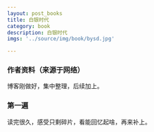 ```yaml
---
layout: post_books
title: 白银时代
category: book
description: 白银时代
imgs: '../source/img/book/bysd.jpg'

---
```

### 作者资料（来源于网络）

博客刚做好，集中整理，后续加上。

### 第一遍

读完很久，感受只剩碎片，看能回忆起啥，再来补上。
 